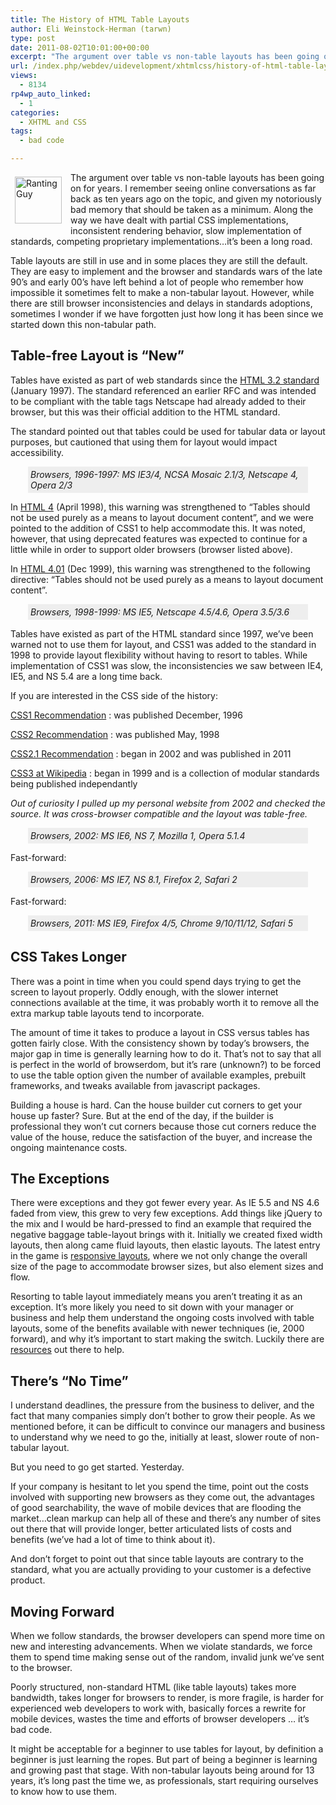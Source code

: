 ```yaml
---
title: The History of HTML Table Layouts
author: Eli Weinstock-Herman (tarwn)
type: post
date: 2011-08-02T10:01:00+00:00
excerpt: "The argument over table vs non-table layouts has been going on for years. I remember seeing online conversations as far back as ten years ago on the topic, and given my notoriously bad memory that should be taken as a minimum. Along the way we have dealt with partial CSS implementations, inconsistent rendering behavior, slow implementation of standards, competing proprietary implementations...it's been a long road."
url: /index.php/webdev/uidevelopment/xhtmlcss/history-of-html-table-layouts/
views:
  - 8134
rp4wp_auto_linked:
  - 1
categories:
  - XHTML and CSS
tags:
  - bad code

---
```

<div style="float: left; margin: .5em 1em .5em .5em;">
  <img src="http://tiernok.com/LTDBlog/rant.png" alt="Ranting Guy" style="height: 75px; " />
</div>

The argument over table vs non-table layouts has been going on for years. I remember seeing online conversations as far back as ten years ago on the topic, and given my notoriously bad memory that should be taken as a minimum. Along the way we have dealt with partial CSS implementations, inconsistent rendering behavior, slow implementation of standards, competing proprietary implementations&#8230;it&#8217;s been a long road.

Table layouts are still in use and in some places they are still the default. They are easy to implement and the browser and standards wars of the late 90&#8217;s and early 00&#8217;s have left behind a lot of people who remember how impossible it sometimes felt to make a non-tabular layout. However, while there are still browser inconsistencies and delays in standards adoptions, sometimes I wonder if we have forgotten just how long it has been since we started down this non-tabular path.

## Table-free Layout is &#8220;New&#8221;

Tables have existed as part of web standards since the [HTML 3.2 standard][1] (January 1997). The standard referenced an earlier RFC and was intended to be compliant with the table tags Netscape had already added to their browser, but this was their official addition to the HTML standard.

The standard pointed out that tables could be used for tabular data or layout purposes, but cautioned that using them for layout would impact accessibility.

<div style="margin: 0px 2em; font-style: italic; background-color: #eeeeee; padding: 4px;">
  Browsers, 1996-1997: MS IE3/4, NCSA Mosaic 2.1/3, Netscape 4, Opera 2/3
</div>

In [HTML 4][2] (April 1998), this warning was strengthened to &#8220;Tables should not be used purely as a means to layout document content&#8221;, and we were pointed to the addition of CSS1 to help accommodate this. It was noted, however, that using deprecated features was expected to continue for a little while in order to support older browsers (browser listed above).

In [HTML 4.01][3] (Dec 1999), this warning was strengthened to the following directive: &#8220;Tables should not be used purely as a means to layout document content&#8221;.

<div style="margin: 0px 2em; font-style: italic; background-color: #eeeeee; padding: 4px;">
  Browsers, 1998-1999: MS IE5, Netscape 4.5/4.6, Opera 3.5/3.6
</div>

Tables have existed as part of the HTML standard since 1997, we&#8217;ve been warned not to use them for layout, and CSS1 was added to the standard in 1998 to provide layout flexibility without having to resort to tables. While implementation of CSS1 was slow, the inconsistencies we saw between IE4, IE5, and NS 5.4 are a long time back.

If you are interested in the CSS side of the history:

[CSS1 Recommendation][4]
:   was published December, 1996

[CSS2 Recommendation][5]
:   was published May, 1998

[CSS2.1 Recommendation][6]
:   began in 2002 and was published in 2011 

[CSS3 at Wikipedia][7]
:   began in 1999 and is a collection of modular standards being published independantly

_Out of curiosity I pulled up my personal website from 2002 and checked the source. It was cross-browser compatible and the layout was table-free._

<div style="margin: 0px 2em; font-style: italic; background-color: #eeeeee; padding: 4px;">
  Browsers, 2002: MS IE6, NS 7, Mozilla 1, Opera 5.1.4
</div>

Fast-forward:

<div style="margin: 0px 2em; font-style: italic; background-color: #eeeeee; padding: 4px;">
  Browsers, 2006: MS IE7, NS 8.1, Firefox 2, Safari 2
</div>

Fast-forward:

<div style="margin: 0px 2em; font-style: italic; background-color: #eeeeee; padding: 4px;">
  Browsers, 2011: MS IE9, Firefox 4/5, Chrome 9/10/11/12, Safari 5
</div>



## CSS Takes Longer

There was a point in time when you could spend days trying to get the screen to layout properly. Oddly enough, with the slower internet connections available at the time, it was probably worth it to remove all the extra markup table layouts tend to incorporate.

The amount of time it takes to produce a layout in CSS versus tables has gotten fairly close. With the consistency shown by today&#8217;s browsers, the major gap in time is generally learning how to do it. That&#8217;s not to say that all is perfect in the world of browserdom, but it&#8217;s rare (unknown?) to be forced to use the table option given the number of available examples, prebuilt frameworks, and tweaks available from javascript packages.

Building a house is hard. Can the house builder cut corners to get your house up faster? Sure. But at the end of the day, if the builder is professional they won&#8217;t cut corners because those cut corners reduce the value of the house, reduce the satisfaction of the buyer, and increase the ongoing maintenance costs.

## The Exceptions

There were exceptions and they got fewer every year. As IE 5.5 and NS 4.6 faded from view, this grew to very few exceptions. Add things like jQuery to the mix and I would be hard-pressed to find an example that required the negative baggage table-layout brings with it. Initially we created fixed width layouts, then along came fluid layouts, then elastic layouts. The latest entry in the game is [responsive layouts][8], where we not only change the overall size of the page to accommodate browser sizes, but also element sizes and flow.

Resorting to table layout immediately means you aren&#8217;t treating it as an exception. It&#8217;s more likely you need to sit down with your manager or business and help them understand the ongoing costs involved with table layouts, some of the benefits available with newer techniques (ie, 2000 forward), and why it&#8217;s important to start making the switch. Luckily there are [resources][9] out there to help.

## There&#8217;s &#8220;No Time&#8221;

I understand deadlines, the pressure from the business to deliver, and the fact that many companies simply don&#8217;t bother to grow their people. As we mentioned before, it can be difficult to convince our managers and business to understand why we need to go the, initially at least, slower route of non-tabular layout.

But you need to go get started. Yesterday.

If your company is hesitant to let you spend the time, point out the costs involved with supporting new browsers as they come out, the advantages of good searchability, the wave of mobile devices that are flooding the market&#8230;clean markup can help all of these and there&#8217;s any number of sites out there that will provide longer, better articulated lists of costs and benefits (we&#8217;ve had a lot of time to think about it). 

And don&#8217;t forget to point out that since table layouts are contrary to the standard, what you are actually providing to your customer is a defective product.

## Moving Forward

When we follow standards, the browser developers can spend more time on new and interesting advancements. When we violate standards, we force them to spend time making sense out of the random, invalid junk we&#8217;ve sent to the browser.

Poorly structured, non-standard HTML (like table layouts) takes more bandwidth, takes longer for browsers to render, is more fragile, is harder for experienced web developers to work with, basically forces a rewrite for mobile devices, wastes the time and efforts of browser developers &#8230; it&#8217;s bad code. 

It might be acceptable for a beginner to use tables for layout, by definition a beginner is just learning the ropes. But part of being a beginner is learning and growing past that stage. With non-tabular layouts being around for 13 years, it&#8217;s long past the time we, as professionals, start requiring ourselves to know how to use them.

 [1]: http://www.w3.org/TR/REC-html32 "HTML 3.2 specification at W3C"
 [2]: http://www.w3.org/TR/1998/REC-html40-19980424/cover.html "HTML 4 specification at W3C"
 [3]: http://www.w3.org/TR/WD-html40/ "HTML 4.01 specification at W3C"
 [4]: http://www.w3.org/TR/CSS1/ "CSS1 Recommendation"
 [5]: http://www.w3.org/TR/2008/REC-CSS2-20080411/ "CSS2 Recommendation"
 [6]: http://www.w3.org/Style/CSS/specs#css21 "CSS2.1 Recommendation"
 [7]: http://en.wikipedia.org/wiki/Cascading_Style_Sheets#CSS_3 "CSS3 at Wikipedia"
 [8]: http://www.alistapart.com/articles/responsive-web-design/
 [9]: http://www.hotdesign.com/seybold/everything.html "Why tables for layout is stupid: problems defined, solutions offered"